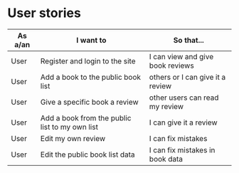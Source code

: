 # User stories

| As a/an | I want to                                      | So that...                                                       |
| ------- | ---------------------------------------------- | ---------------------------------------------------------------- |
| User    | Register and login to the site                 | I can view and give book reviews                                 |
| User    | Add a book to the public book list             | others or I can give it a review                                 |
| User    | Give a specific book a review                  | other users can read my review                                   |
| User    | Add a book from the public list to my own list | I can give it a review                                           |
| User    | Edit my own review                             | I can fix mistakes                                               | 
| User    | Edit the public book list data                 | I can fix mistakes in book data                                  |
